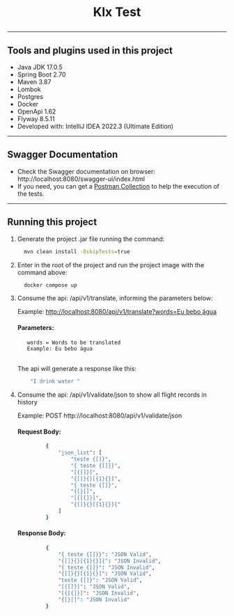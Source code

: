 <h1 align="center">
  <p align="center"> Klx Test </p>
</h1>

***

## Tools and plugins used in this project

* Java JDK 17.0.5
* Spring Boot 2.70
* Maven 3.87
* Lombok
* Postgres
* Docker
* OpenApi 1.62
* Flyway 8.5.11
* Developed with: IntelliJ IDEA 2022.3 (Ultimate Edition)

*******

## Swagger Documentation

* Check the Swagger documentation on browser: http://localhost:8080/swagger-ui/index.html
* If you need, you can get a [Postman Collection] to help the execution of the tests.

*******

## Running this project

1. Generate the project .jar file running the command:

    ```sh
      mvn clean install -DskipTests=true
    ```

2. Enter in the root of the project and run the project image with the command above:

   ```sh
     docker compose up
    ```

3. Consume the api: /api/v1/translate, informing the parameters below:

   Example: [http://localhost:8080/api/v1/translate?words=Eu bebo água]()
   #### Parameters:
   ```sh
      words = Words to be translated 
      Example: Eu bebo água
      
    ```

   The api will generate a response like this:
     ```sh
         "I drink water " 
     ```

4. Consume the api: /api/v1/validate/json to show all flight records in history

   Example: POST http://localhost:8080/api/v1/validate/json

   #### Request Body:
   ```sh
            {
                "json_list": [
                    "teste {[]}",
                    "{ teste {[]}}",
                    "[{[]}]",
                    "{[]}{}[{1}{}]",
                    "{ teste {[]}",
                    "{[}[]",
                    "[{[{]}]",
                    "{[]}{}[{1}{}]{"
                ]
            }      
   ```

   #### Response Body:
   ```sh
            {
                "{ teste {[]}}": "JSON Valid",
                "{[]}{}[{1}{}]{": "JSON Invalid",
                "{ teste {[]}": "JSON Invalid",
                "{[]}{}[{1}{}]": "JSON Valid",
                "teste {[]}": "JSON Valid",
                "[{[]}]": "JSON Valid",
                "[{[{]}]": "JSON Invalid",
                "{[}[]": "JSON Invalid"
            }      
   ```

[Postman Collection]: https://we.tl/t-mirAtdzfyZ



